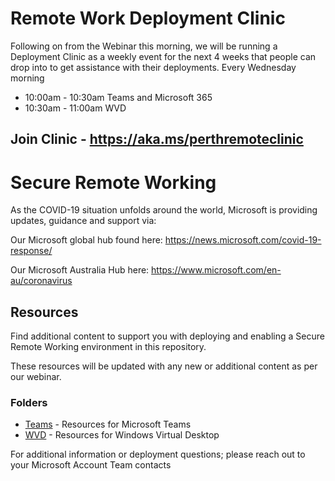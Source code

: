 # Remote Work Deployment Clinic

Following on from the Webinar this morning, we will be running a Deployment Clinic as a weekly event for the next 4 weeks that people can drop into to get assistance with their deployments.
Every Wednesday morning
* 10:00am - 10:30am Teams and Microsoft 365
* 10:30am - 11:00am WVD

## Join Clinic - https://aka.ms/perthremoteclinic

# Secure Remote Working

As the COVID-19 situation unfolds around the world, Microsoft is providing updates, guidance and support via: 

Our Microsoft global hub found here: https://news.microsoft.com/covid-19-response/ 

Our Microsoft Australia Hub here: https://www.microsoft.com/en-au/coronavirus

## Resources
Find additional content to support you with deploying and enabling a Secure Remote Working environment in this repository. 

These resources will be updated with any new or additional content as per our webinar.

### Folders
*  [Teams](Teams)  - Resources for Microsoft Teams
*  [WVD](WVD)    - Resources for Windows Virtual Desktop

For additional information or deployment questions; please reach out to your Microsoft Account Team contacts
